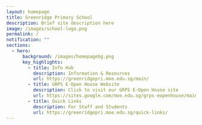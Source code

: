 ```yaml
---
layout: homepage
title: Greenridge Primary School
description: Brief site description here
image: /images/school-logo.png
permalink: /
notification: ""
sections:
  - hero:
      background: /images/homepagebg.png
      key_highlights:
        - title: Info Hub
          description: Information & Resources
          url: https://greenridgepri.moe.edu.sg/main/
        - title: GRPS E-Open House Website
          description: Click to visit our GRPS E-Open House site
          url: https://sites.google.com/moe.edu.sg/grps-eopenhouse/main
        - title: Quick Links
          description: For Staff and Students
          url: https://greenridgepri.moe.edu.sg/quick-links/
---
```

